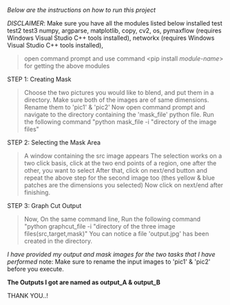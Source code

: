 *Below are the instructions on how to run this project*

*DISCLAIMER*: Make sure you have all the modules listed below installed
test
test2
test3
numpy,
argparse,
matplotlib,
copy,
cv2,
os,
pymaxflow (requires Windows Visual Studio C++ tools installed),
networkx  (requires Windows Visual Studio C++ tools installed),

>open command prompt and use command <pip install *module-name*> for getting the above modules

STEP 1: Creating Mask

> Choose the two pictures you would like to blend, and put them in a directory.
> Make sure both of the images are of same dimensions.
> Rename them to 'pic1' & 'pic2'
> Now open command prompt and navigate to the directory containing the 'mask_file' python file. 
> Run the following command "python mask_file -i "directory of the image files"

STEP 2: Selecting the Mask Area

> A window containing the src image appears
> The selection works on a two click basis, click at the two end points of a region,
  one after the other, you want to select 
> After that, click on next/end button and repeat the above step for the second image too
  (thes yellow & blue patches are the dimensions you selected)
> Now click on next/end after finishing.

STEP 3: Graph Cut Output

> Now, On the same command line, 
  Run the following command "python graphcut_file -i "directory of the three image files(src,target,mask)"
> You can notice a file 'output.jpg' has been created in the directory. 

*I have provided my output and mask images for the two tasks that I have performed*
 note: Make sure to rename the input images to 'pic1' & 'pic2' before you execute.  
 
 **The Outputs I got are named as output_A & output_B**

THANK YOU..!
